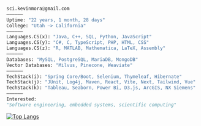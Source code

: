 ```python

sci.kevinmora@gmail.com         
——————
Uptime: "22 years, 1 month, 28 days"
College: "Utah –> California"
——————
Languages.CS(x): "Java, C++, SQL, Python, JavaScript"
Languages.CS(y): "C#, C, TypeScript, PHP, HTML, CSS"
Languages.CS(z): "R, MATLAB, Mathematica, LaTeX, Assembly"
——————
Databases: "MySQL, PostgreSQL, MariaDB, MongoDB"
Vector Databases: "Milvus, Pinecone, Weaviate"
——————
TechStack(i): "Spring Core/Boot, Selenium, Thymeleaf, Hibernate"
TechStack(j): "JUnit, Log4j, Maven, React, Vite, Next, Tailwind, Vue"
TechStack(k): "Tableau, Seaborn, Power Bi, D3.js, ArcGIS, NX Siemens"
——————
Interested:
"Software engineering, embedded systems, scientific computing"       
```

[![Top Langs](https://github-readme-stats.vercel.app/api/top-langs/?username=morkev&layout=compact&show_icons=true&theme=ayu-mirage&hide_border=true&langs_count=10)](https://github.com/morkev/github-readme-stats)

<!--
///////////////////////////////////////////////////////////////////////////////////////
[![Top Langs](https://github-readme-stats.vercel.app/api/top-langs/?username=morkev&layout=compact&show_icons=true&theme=ayu-mirage&hide_border=true&langs_count=10)](https://github.com/morkev/github-readme-stats)
Best programming language themes from Vercel's API:
radical, dark, ayu-mirage, nord, blue-green, vue-dark, prussian, gruvbox, 
gruvbox_light, onedark, darcula, gotham, calm, material-palenight, slateorange
///////////////////////////////////////////////////////////////////////////////////////
-->

